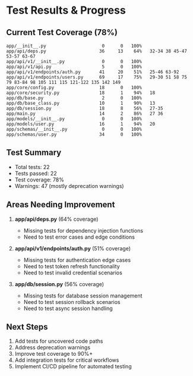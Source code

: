 # Test Results & Progress

## Current Test Coverage (78%)
```
app/__init__.py                     0      0   100%
app/api/deps.py                    36     13    64%   32-34 38 45-47 53-57 63-67
app/api/v1/__init__.py              0      0   100%
app/api/v1/api.py                   5      0   100%
app/api/v1/endpoints/auth.py       41     20    51%   25-46 63-92
app/api/v1/endpoints/users.py      69     17    75%   29-30 51 58 75 79 83-84 98 105 111 115 121-122 135 142 149
app/core/config.py                 18      0   100%
app/core/security.py               18      1    94%   18
app/db/base.py                      2      0   100%
app/db/base_class.py               10      1    90%   13
app/db/session.py                  18      8    56%   27-35
app/main.py                        14      2    86%   27 36
app/models/__init__.py              0      0   100%
app/models/user.py                 16      1    94%   20
app/schemas/__init__.py             0      0   100%
app/schemas/user.py                34      0   100%
```

## Test Summary
- Total tests: 22
- Tests passed: 22
- Test coverage: 78%
- Warnings: 47 (mostly deprecation warnings)

## Areas Needing Improvement
1. **app/api/deps.py** (64% coverage)
   - Missing tests for dependency injection functions
   - Need to test error cases and edge conditions

2. **app/api/v1/endpoints/auth.py** (51% coverage)
   - Missing tests for authentication edge cases
   - Need to test token refresh functionality
   - Need to test invalid credential scenarios

3. **app/db/session.py** (56% coverage)
   - Missing tests for database session management
   - Need to test session rollback scenarios
   - Need to test async session handling

## Next Steps
1. Add tests for uncovered code paths
2. Address deprecation warnings
3. Improve test coverage to 90%+
4. Add integration tests for critical workflows
5. Implement CI/CD pipeline for automated testing